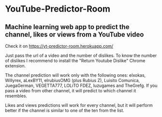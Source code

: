 # YouTube-Predictor-Room
## Machine learning web app to predict the channel, likes or views from a YouTube video

Check it on https://yt-predictor-room.herokuapp.com/

Just pass the url of a video and the number of dislikes. To know the number of dislikes I recommend to install the "Return Youtube Dislike" Chrome extension.

The channel prediction will work only with the following ones: elxokas, Willyrex, aLexBY11, elrubiusOMG (plus Rubius Z), Luisito Comunica, JuegaGerman, VEGETTA777, LOLiTO FDEZ, luzugames and TheGrefg. If you pass a video from other channel, it will predict to which channel it resembles.

Likes and views predictions will work for every channel, but it will perform better if the channel is similar to one of the ten from the list.
